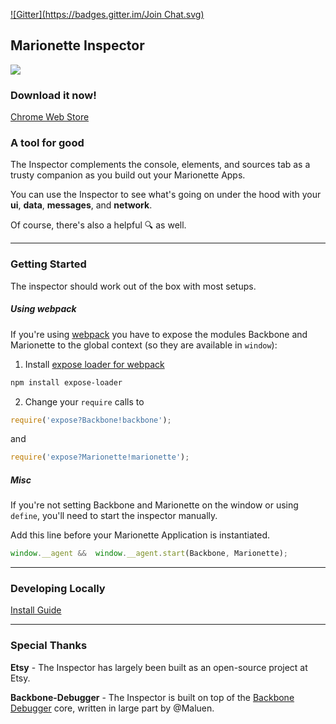 [![Gitter](https://badges.gitter.im/Join Chat.svg)](https://gitter.im/MarionetteLabs/marionette.inspector?utm_source=badge&utm_medium=badge&utm_campaign=pr-badge&utm_content=badge)

## Marionette Inspector

![](http://f.cl.ly/items/0c2j1N123b3w2E2g1n3d/Image%202014-10-25%20at%2011.54.48%20AM.png)

### Download it now!
[Chrome Web Store](https://chrome.google.com/webstore/detail/marionette-inspector/fbgfjlockdhidoaempmjcddibjklhpka?hl=en)

### A tool for good

The Inspector complements the console, elements, and sources tab as a trusty companion as you build out your Marionette Apps.

You can use the Inspector to see what's going on under the hood with your **ui**, **data**, **messages**, and **network**.


Of course, there's also a helpful :mag: as well.

---
### Getting Started

The inspector should work out of the box with most setups.

##### Using webpack
If you're using [webpack](http://webpack.github.io/) you have to expose the modules Backbone and Marionette to the global context (so they are available in `window`):

1. Install [expose loader for webpack](https://github.com/webpack/expose-loader)

```sh
npm install expose-loader
```

2. Change your `require` calls to

```js
require('expose?Backbone!backbone');
```

and

```js
require('expose?Marionette!marionette');
```



##### Misc
If you're not setting Backbone and Marionette on the window or using `define`, you'll need to start the inspector manually.

Add this line before your Marionette Application is instantiated.
```js
window.__agent &&  window.__agent.start(Backbone, Marionette);
```

---
### Developing Locally
[Install Guide](docs/developing_locally.md)


---
### Special Thanks

**Etsy** - The Inspector has largely been built as an open-source project at Etsy.

**Backbone-Debugger** - The Inspector is built on top of the [Backbone Debugger](https://github.com/Maluen/Backbone-Debugger) core, written in large part by @Maluen.
